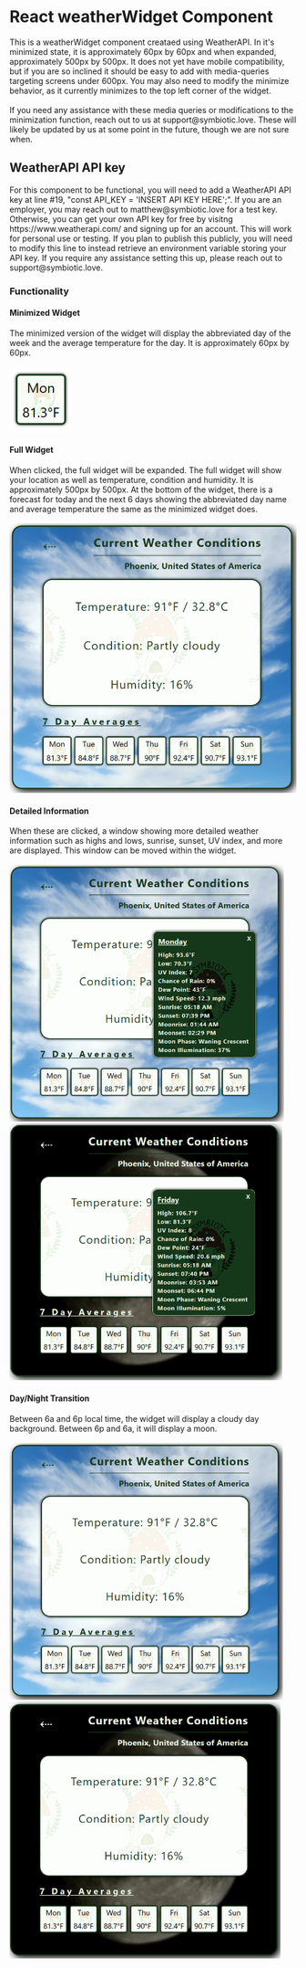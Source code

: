 <h1>React weatherWidget Component</h1>
This is a weatherWidget component creataed using WeatherAPI. In it's minimized state, it is approximately 60px by 60px and when expanded, approximately
500px by 500px. It does not yet have mobile compatibility, but if you are so inclined it should be easy to add with media-queries targeting screens under 600px. You may also need to modify the minimize behavior, as it currently minimizes to the top left corner of the widget.
<div>&nbsp</div>
If you need any assistance with these media queries or modifications to the minimization function, reach out to us at support@symbiotic.love. These will likely be updated by us at some point in the future, though we are not sure when.
<h2>WeatherAPI API key</h2>
For this component to be functional, you will need to add a WeatherAPI API key at line #19, "const API_KEY = 'INSERT API KEY HERE';". If you are an employer, you may reach out to matthew@symbiotic.love for a test key. Otherwise, you can get your own API key for free by visitng https://www.weatherapi.com/ and signing up for an account. This will work for personal use or testing. If you plan to publish this publicly, you will need to modify this line to instead retrieve an environment variable storing your API key. If you require any assistance setting this up, please reach out to support@symbiotic.love.
<h3>Functionality</h3>
<h4>Minimized Widget</h4>
The minimized version of the widget will display the abbreviated day of the week and the average temperature for the day. It is approximately 60px by 60px.
<div>&nbsp</div>
<img src = "./github-images/minWidget.png">
<h4>Full Widget</h4>
When clicked, the full widget will be expanded. The full widget will show your location as well as temperature, condition and humidity. It is approximately 500px by 500px. At the bottom of the widget, there is a forecast for today and the next 6 days showing the abbreviated day name and average temperature the same as the minimized widget does.
<div>&nbsp</div>
<img src = "./github-images/dayWidget.png">
<h4>Detailed Information</h4>
When these are clicked, a window showing more detailed weather information such as highs and lows, sunrise, sunset, UV index, and more are displayed. This window can be moved within the widget.
<div>&nbsp</div>
<div><img src = "./github-images/details1.png" style="height: 450px;"><img src = "./github-images/details2.png" style="height: 450px;"></div>
<h4>Day/Night Transition</h4>
Between 6a and 6p local time, the widget will display a cloudy day background. Between 6p and 6a, it will display a moon.
<div>&nbsp</div>
<div><img src="./github-images/dayWidget.png" style="height: 450px;"><img src="./github-images/nightWidget.png" style="height: 450px;"></div>

